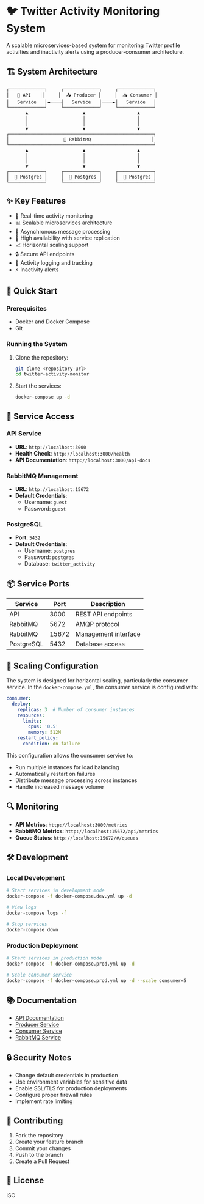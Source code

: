 # 🐦 Twitter Activity Monitoring System

A scalable microservices-based system for monitoring Twitter profile activities and inactivity alerts using a producer-consumer architecture.

## 🏗️ System Architecture

```
┌─────────────┐     ┌─────────────┐     ┌─────────────┐
│   🚀 API    │     │  📤 Producer │     │  📥 Consumer │
│   Service   │◄────┤   Service   │────►│   Service   │
└─────────────┘     └─────────────┘     └─────────────┘
       ▲                    ▲                   ▲
       │                    │                   │
       │                    │                   │
       ▼                    ▼                   ▼
┌─────────────────────────────────────────────────────┐
│                    🐰 RabbitMQ                      │
└─────────────────────────────────────────────────────┘
       ▲                    ▲                   ▲
       │                    │                   │
       │                    │                   │
       ▼                    ▼                   ▼
┌─────────────┐     ┌─────────────┐     ┌─────────────┐
│  🐘 Postgres │     │  🐘 Postgres │     │  🐘 Postgres │
└─────────────┘     └─────────────┘     └─────────────┘
```

## ✨ Key Features

- 🔄 Real-time activity monitoring
- 📊 Scalable microservices architecture
- 🔌 Asynchronous message processing
- 🚀 High availability with service replication
- 📈 Horizontal scaling support
- 🔒 Secure API endpoints
- 📝 Activity logging and tracking
- ⚡ Inactivity alerts

## 🚀 Quick Start

### Prerequisites

- Docker and Docker Compose
- Git

### Running the System

1. Clone the repository:
   ```bash
   git clone <repository-url>
   cd twitter-activity-monitor
   ```

2. Start the services:
   ```bash
   docker-compose up -d
   ```

## 🔌 Service Access

### API Service
- **URL**: `http://localhost:3000`
- **Health Check**: `http://localhost:3000/health`
- **API Documentation**: `http://localhost:3000/api-docs`

### RabbitMQ Management
- **URL**: `http://localhost:15672`
- **Default Credentials**:
  - Username: `guest`
  - Password: `guest`

### PostgreSQL
- **Port**: `5432`
- **Default Credentials**:
  - Username: `postgres`
  - Password: `postgres`
  - Database: `twitter_activity`

## 📦 Service Ports

| Service    | Port  | Description                    |
|------------|-------|--------------------------------|
| API        | 3000  | REST API endpoints            |
| RabbitMQ   | 5672  | AMQP protocol                 |
| RabbitMQ   | 15672 | Management interface          |
| PostgreSQL | 5432  | Database access               |

## 🔄 Scaling Configuration

The system is designed for horizontal scaling, particularly the consumer service. In the `docker-compose.yml`, the consumer service is configured with:

```yaml
consumer:
  deploy:
    replicas: 3  # Number of consumer instances
    resources:
      limits:
        cpus: '0.5'
        memory: 512M
    restart_policy:
      condition: on-failure
```

This configuration allows the consumer service to:
- Run multiple instances for load balancing
- Automatically restart on failures
- Distribute message processing across instances
- Handle increased message volume

## 🔍 Monitoring

- **API Metrics**: `http://localhost:3000/metrics`
- **RabbitMQ Metrics**: `http://localhost:15672/api/metrics`
- **Queue Status**: `http://localhost:15672/#/queues`

## 🛠️ Development

### Local Development
```bash
# Start services in development mode
docker-compose -f docker-compose.dev.yml up -d

# View logs
docker-compose logs -f

# Stop services
docker-compose down
```

### Production Deployment
```bash
# Start services in production mode
docker-compose -f docker-compose.prod.yml up -d

# Scale consumer service
docker-compose -f docker-compose.prod.yml up -d --scale consumer=5
```

## 📚 Documentation

- [API Documentation](backend/api/README.md)
- [Producer Service](backend/producer/README.md)
- [Consumer Service](backend/consumer/README.md)
- [RabbitMQ Service](backend/rabbitmq/README.md)

## 🔒 Security Notes

- Change default credentials in production
- Use environment variables for sensitive data
- Enable SSL/TLS for production deployments
- Configure proper firewall rules
- Implement rate limiting

## 🤝 Contributing

1. Fork the repository
2. Create your feature branch
3. Commit your changes
4. Push to the branch
5. Create a Pull Request

## 📄 License

ISC 
